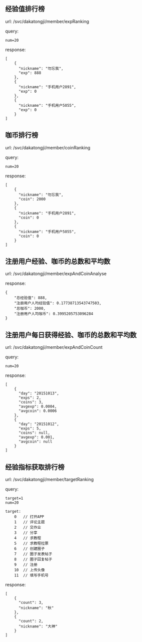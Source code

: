## 经验值排行榜

url: /svc/dakatongji/member/expRanking
    
query:
    
    num=20
    
response:

	[
        {
          "nickname": "勿忘我",
          "exp": 888
        },
        {
          "nickname": "手机用户2891",
          "exp": 0
        },
        {
          "nickname": "手机用户5055",
          "exp": 0
        }
    ]
    
## 咖币排行榜

url: /svc/dakatongji/member/coinRanking
    
query:
    
    num=20
    
response:

	[
        {
          "nickname": "勿忘我",
          "coin": 2000
        },
        {
          "nickname": "手机用户2891",
          "coin": 0
        },
        {
          "nickname": "手机用户5055",
          "coin": 0
        }
    ]
    
## 注册用户经验、咖币的总数和平均数

url: /svc/dakatongji/member/expAndCoinAnalyse
    
response:

	{
        "总经验值": 888,
        "注册用户人均经验值": 0.17738713543747503,
        "总咖币": 2000,
        "注册用户人均咖币": 0.3995205753096284
    }
    
## 注册用户每日获得经验、咖币的总数和平均数

url: /svc/dakatongji/member/expAndCoinCount
    
query:
    
    num=20
    
response:

	[
        {
          "day": "20151013",
          "exps": 2,
          "coins": 3,
          "avgexp": 0.0004,
          "avgcoin": 0.0006
        },
        {
          "day": "20151012",
          "exps": 5,
          "coins": null,
          "avgexp": 0.001,
          "avgcoin": null
        }
    ]
      
## 经验指标获取排行榜

url: /svc/dakatongji/member/targetRanking
    
query:
    
    target=1
    num=20
    
    target:
        0   // 打开APP
        1   // 评论主题
        2   // 交作业
        3   // 分享
        4   // 求教程
        5   // 求教程拉票
        6   // 创建圈子
        7   // 圈子发表帖子
        8   // 圈子回复帖子
        9   // 注册
        10  // 上传头像
        11  // 填写手机号
    
response:

	[
        {
          "count": 3,
          "nickname": "秋"
        },
        {
          "count": 2,
          "nickname": "大神"
        }
    ]